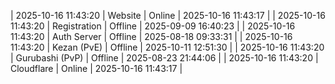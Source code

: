 | 2025-10-16 11:43:20 | Website | Online | 2025-10-16 11:43:17 |
| 2025-10-16 11:43:20 | Registration | Offline | 2025-09-09 16:40:23 |
| 2025-10-16 11:43:20 | Auth Server | Offline | 2025-08-18 09:33:31 |
| 2025-10-16 11:43:20 | Kezan (PvE) | Offline | 2025-10-11 12:51:30 |
| 2025-10-16 11:43:20 | Gurubashi (PvP) | Offline | 2025-08-23 21:44:06 |
| 2025-10-16 11:43:20 | Cloudflare | Online | 2025-10-16 11:43:17 |
